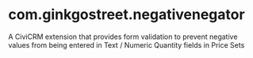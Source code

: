 # com.ginkgostreet.negativenegator
A CiviCRM extension that provides form validation to prevent negative values from being entered in Text / Numeric Quantity fields in Price Sets
